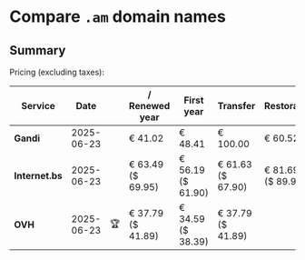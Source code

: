 # Compare `.am` domain names

## Summary

Pricing (excluding taxes):

| Service | Date |  | / Renewed year | First year | Transfer | Restoration |
|--|--|--|--|--|--|--|
| **Gandi** | 2025-06-23 |  | € 41.02 | € 48.41 | € 100.00 | € 60.52 |
| **Internet.bs** | 2025-06-23 |  | € 63.49<br>($ 69.95) | € 56.19<br>($ 61.90) | € 61.63<br>($ 67.90) | € 81.69<br>($ 89.99) |
| **OVH** | 2025-06-23 | 🏆 | € 37.79<br>($ 41.89) | € 34.59<br>($ 38.39) | € 37.79<br>($ 41.89) |  |
